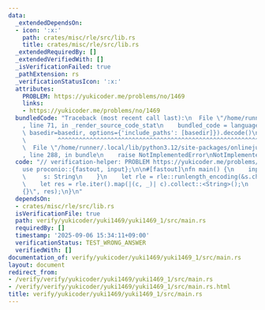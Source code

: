 ```yaml
---
data:
  _extendedDependsOn:
  - icon: ':x:'
    path: crates/misc/rle/src/lib.rs
    title: crates/misc/rle/src/lib.rs
  _extendedRequiredBy: []
  _extendedVerifiedWith: []
  _isVerificationFailed: true
  _pathExtension: rs
  _verificationStatusIcon: ':x:'
  attributes:
    PROBLEM: https://yukicoder.me/problems/no/1469
    links:
    - https://yukicoder.me/problems/no/1469
  bundledCode: "Traceback (most recent call last):\n  File \"/home/runner/.local/lib/python3.12/site-packages/onlinejudge_verify/documentation/build.py\"\
    , line 71, in _render_source_code_stat\n    bundled_code = language.bundle(stat.path,\
    \ basedir=basedir, options={'include_paths': [basedir]}).decode()\n          \
    \         ^^^^^^^^^^^^^^^^^^^^^^^^^^^^^^^^^^^^^^^^^^^^^^^^^^^^^^^^^^^^^^^^^^^^^^^^^^^^^^^^^\n\
    \  File \"/home/runner/.local/lib/python3.12/site-packages/onlinejudge_verify/languages/rust.py\"\
    , line 288, in bundle\n    raise NotImplementedError\nNotImplementedError\n"
  code: "// verification-helper: PROBLEM https://yukicoder.me/problems/no/1469\n\n\
    use proconio::{fastout, input};\n\n#[fastout]\nfn main() {\n    input! {\n   \
    \     s: String\n    }\n    let rle = rle::runlength_encoding(&s.chars().collect::<Vec<_>>());\n\
    \    let res = rle.iter().map(|(c, _)| c).collect::<String>();\n    println!(\"\
    {}\", res);\n}\n"
  dependsOn:
  - crates/misc/rle/src/lib.rs
  isVerificationFile: true
  path: verify/yukicoder/yuki1469/yuki1469_1/src/main.rs
  requiredBy: []
  timestamp: '2025-09-06 15:34:11+09:00'
  verificationStatus: TEST_WRONG_ANSWER
  verifiedWith: []
documentation_of: verify/yukicoder/yuki1469/yuki1469_1/src/main.rs
layout: document
redirect_from:
- /verify/verify/yukicoder/yuki1469/yuki1469_1/src/main.rs
- /verify/verify/yukicoder/yuki1469/yuki1469_1/src/main.rs.html
title: verify/yukicoder/yuki1469/yuki1469_1/src/main.rs
---
```

